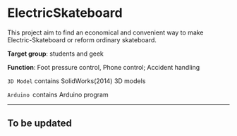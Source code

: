 # ElectricSkateboard

This project aim to find an economical and convenient way to make Electric-Skateboard or reform ordinary skateboard.

**Target group**: students and geek

**Function**: Foot pressure control, Phone control; Accident handling





`3D Model` contains  SolidWorks(2014) 3D models 

`Arduino `contains Arduino program

----



## To be updated